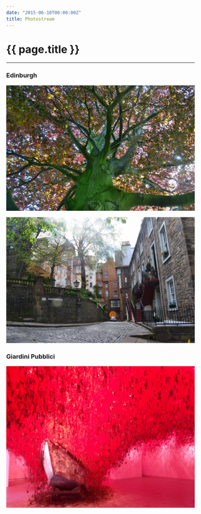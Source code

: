 ```yaml
---
date: "2015-06-10T00:00:00Z"
title: Photostream
---
```


# {{ page.title }}
---------------------------------------

<h3>Edinburgh</h3>

![](/images/2015-06/copper_beeches.jpg)

![](/images/2015-06/DSC_0329.jpg)

<h3>Giardini Pubblici</h3>

![](/images/2015-06/giardini_pubblici_2.jpg)

